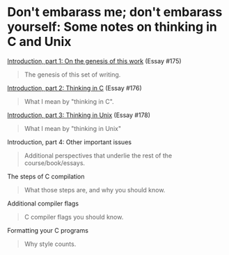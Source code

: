 Don't embarass me; don't embarass yourself: Some notes on thinking in C and Unix
================================================================================

[Introduction, part 1: On the genesis of this work](cnix-intro-1) (Essay #175)

> The genesis of this set of writing.

[Introduction, part 2: Thinking in C](cnix-thinking-in-c) (Essay #176)

> What I mean by "thinking in C".

[Introduction, part 3: Thinking in Unix](cnix-thinking-in-unix) (Essay #178) 

> What I mean by "thinking in Unix"

Introduction, part 4: Other important issues

> Additional perspectives that underlie the rest of the course/book/essays.

The steps of C compilation

> What those steps are, and why you should know.

Additional compiler flags

> C compiler flags you should know.

Formatting your C programs

> Why style counts.

